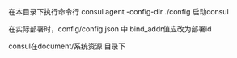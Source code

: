 在本目录下执行命令行
consul agent -config-dir ./config
启动consul

在实际部署时，config/config.json 中 bind_addr值应改为部署id

consul在document/系统资源 目录下